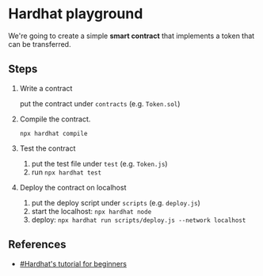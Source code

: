 # Hardhat playground

We're going to create a simple **smart contract** that implements a token that can be transferred.

## Steps

1. Write a contract

   put the contract under `contracts` (e.g. `Token.sol`)

2. Compile the contract.

   `npx hardhat compile`

3. Test the contract

   1. put the test file under `test` (e.g. `Token.js`)
   2. run `npx hardhat test`

4. Deploy the contract on localhost

   1. put the deploy script under `scripts` (e.g. `deploy.js`)
   2. start the localhost: `npx hardhat node`
   3. deploy: `npx hardhat run scripts/deploy.js --network localhost`

## References

- [#Hardhat's tutorial for beginners](https://hardhat.org/tutorial)
